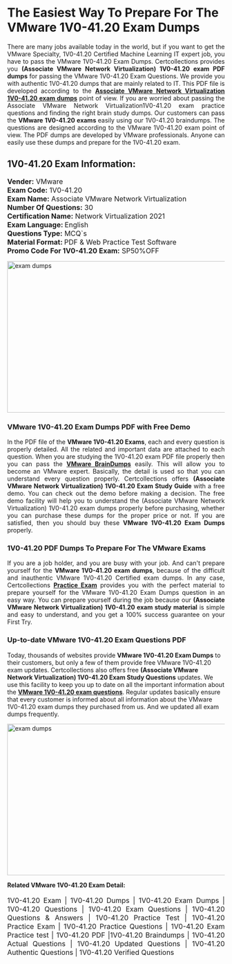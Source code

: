 <h1>The Easiest Way To Prepare For The VMware 1V0-41.20 Exam Dumps</h1> <p style="text-align:justify">There are many jobs available today in the world, but if you want to get the VMware Specialty, 1V0-41.20 Certified Machine Learning IT expert job, you have to pass the VMware 1V0-41.20 Exam Dumps. Certcollections provides you <strong>(Associate VMware Network Virtualization) 1V0-41.20 exam PDF dumps</strong> for passing the VMware 1V0-41.20 Exam Questions. We provide you with authentic 1V0-41.20 dumps that are mainly related to IT. This PDF file is developed according to the <a href="https://www.certsofficial.com/vmware/1v0-41.20-questions"><strong>Associate VMware Network Virtualization 1V0-41.20 exam dumps</strong></a> point of view. If you are worried about passing the Associate VMware Network Virtualization1V0-41.20 exam practice questions and finding the right brain study dumps. Our customers can pass the <strong>VMware 1V0-41.20 exams </strong>easily using our 1V0-41.20 braindumps. The questions are designed according to the VMware 1V0-41.20 exam point of view. The PDF dumps are developed by VMware professionals. Anyone can easily use these dumps and prepare for the 1V0-41.20 exam.</p> <h2><strong>1V0-41.20 Exam Information:</strong></h2> <p><span style="font-size:16px"><strong>Vender:</strong> VMware<br /> <strong>Exam Code:</strong> 1V0-41.20<br /> <strong>Exam Name:</strong> Associate VMware Network Virtualization<br /> <strong>Number Of Questions:</strong> 30<br /> <strong>Certification Name:</strong> Network Virtualization 2021<br /> <strong>Exam Language: </strong>English<br /> <strong>Questions Type:</strong> MCQ`s<br /> <strong>Material Format: </strong>PDF & Web Practice Test Software<br /> <strong>Promo Code For 1V0-41.20 Exam:</strong> SP50%OFF</span></p> <p><a href="https://www.certsofficial.com/vmware/1v0-41.20-questions" rel="no-follow"><img alt="exam dumps" src="https://www.certcollections.com/uploads/content/certsofficial.jpg" style="height:350px; width:750px" /></a></p> <h3><strong>VMware 1V0-41.20 Exam Dumps PDF with Free Demo</strong></h3> <p style="text-align:justify">In the PDF file of the <strong>VMware 1V0-41.20 Exams</strong>, each and every question is properly detailed. All the related and important data are attached to each question. When you are studying the 1V0-41.20 exam PDF file properly then you can pass the <a href="https://www.certsofficial.com/vmware-dumps"><strong>VMware BrainDumps</strong></a> easily. This will allow you to become an VMware expert. Basically, the detail is used so that you can understand every question properly. Certcollections offers <strong>(Associate VMware Network Virtualization) 1V0-41.20 Exam Study Guide</strong> with a free demo. You can check out the demo before making a decision. The free demo facility will help you to understand the (Associate VMware Network Virtualization) 1V0-41.20 exam dumps properly before purchasing, whether you can purchase these dumps for the proper price or not. If you are satisfied, then you should buy these <strong>VMware 1V0-41.20 Exam Dumps</strong> properly.</p> <h3><strong>1V0-41.20 PDF Dumps To Prepare For The VMware Exams</strong></h3> <p style="text-align:justify">If you are a job holder, and you are busy with your job. And can't prepare yourself for the <strong>VMware 1V0-41.20 exam dumps</strong>, because of the difficult and inauthentic VMware 1V0-41.20 Certified exam dumps. In any case, Certcollections <strong><a href="https://www.certsofficial.com/">Practice Exam</a></strong> provides you with the perfect material to prepare yourself for the VMware 1V0-41.20 Exam Dumps question in an easy way. You can prepare yourself during the job because our <strong>(Associate VMware Network Virtualization) 1V0-41.20 exam study material</strong> is simple and easy to understand, and you get a 100% success guarantee on your First Try.</p> <h3><strong>Up-to-date VMware 1V0-41.20 Exam Questions PDF</strong></h3> <p>Today, thousands of websites provide <strong>VMware 1V0-41.20 Exam Dumps</strong> to their customers, but only a few of them provide free VMware 1V0-41.20 exam updates. Certcollections also offers free <strong>(Associate VMware Network Virtualization) 1V0-41.20 Exam Study Questions</strong> updates. We use this facility to keep you up to date on all the important information about the <a href="https://www.certsofficial.com/vmware/1v0-41.20-questions"><strong>VMware 1V0-41.20 exam questions</strong></a>. Regular updates basically ensure that every customer is informed about all information about the VMware 1V0-41.20 exam dumps they purchased from us. And we updated all exam dumps frequently.</p> <p><a href="https://www.certsofficial.com/vmware/1v0-41.20-questions"><img alt="exam dumps " src="https://www.certcollections.com/uploads/content/certsofficial2.jpg" style="height:350px; width:750px" /></a></p> <p style="text-align:justify"><span style="font-size:14px"><strong>Related VMware 1V0-41.20 Exam Detail:</strong></span><br /> <br /> <span style="font-size:16px">1V0-41.20 Exam | 1V0-41.20 Dumps | 1V0-41.20 Exam Dumps | 1V0-41.20 Questions | 1V0-41.20 Exam Questions | 1V0-41.20 Questions & Answers | 1V0-41.20 Practice Test | 1V0-41.20 Practice Exam | 1V0-41.20 Practice Questions | 1V0-41.20 Exam Practice test | 1V0-41.20 PDF |1V0-41.20 Braindumps | 1V0-41.20 Actual Questions | 1V0-41.20 Updated Questions | 1V0-41.20 Authentic Questions | 1V0-41.20 Verified Questions</span></p>
